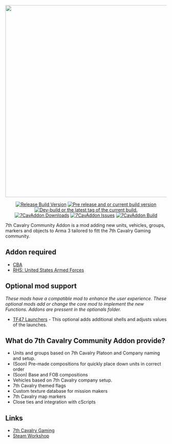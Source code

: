 <p align="center">
<img src="https://github.com/7Cav/7CavAddon/blob/master/resourses/logo.png" width="600">
</p>
<p align="center">
<a href="https://github.com/7Cav/7CavAddon/releases/latest"><img src="https://img.shields.io/github/release/7Cav/7CavAddon.svg?style=for-the-badge&label=Release%20Build" alt="Release Build Version"></a>
 <a href="https://github.com/7Cav/7CavAddon/releases/"><img src="https://img.shields.io/github/release/7Cav/7CavAddon/all.svg?style=for-the-badge&label=Pre-release" alt="Pre release and or current build version"></a>
 <a href="https://github.com/7Cav/7CavAddon/tags"><img src="https://img.shields.io/github/tag/7Cav/7CavAddon.svg?style=for-the-badge&colorB=df2d00&label=Latest%20Tag" alt="Dev-build or the latest tag of the current build."></a><br>
 <a href="https://github.com/7Cav/7CavAddon/releases/latest"><img src="https://img.shields.io/github/downloads/7cav/7CavAddon/total.svg?style=for-the-badge&label=Downloads" alt="7CavAddon Downloads"></a>
 <a href="https://github.com/7Cav/7CavAddon/issues"><img src="https://img.shields.io/github/issues-raw/7cav/7CavAddon.svg?style=for-the-badge&label=Issues" alt="7CavAddon Issues"></a>
 <a href="https://travis-ci.org/7Cav/7CavAddon">
    <img src="https://img.shields.io/travis/7Cav/7CavAddon.svg?style=for-the-badge&logo=Travis-CI" alt="7CavAddon Build">
</a>

</p>
7th Cavalry Community Addon is a mod adding new units, vehicles, groups, markers and objects to Arma 3 tailored to fitt the 7th Cavalry Gaming community. 

## Addon required
- [CBA](https://github.com/CBATeam/CBA_A3)
- [RHS: United States Armed Forces](http://www.rhsmods.org/)

## Optional mod support
_These mods have a compatible mod to enhance the user experience. These optional mods add or change the core mod to implement the new Functions. Addons are pressent in the optionals folder._

- [TF47 Launchers](https://steamcommunity.com/workshop/filedetails/?id=508476583) - This optional adds additional shells and adjusts values of the launches.

## What do 7th Cavalry Community Addon provide?
- Units and groups based on 7th Cavalry Platoon and Company naming and setup.
- (Soon) Pre-made compositions for quickly place down units in correct order
- (Soon) Base and FOB compositions 
- Vehicles based on 7th Cavalry company setup.
- 7th Cavalry themed flags
- Custom texture database for mission makers
- 7th Cavalry map markers
- Close ties and integration with cScripts

## Links
- [7th Cavalry Gaming](https://7cav.us)
- [Steam Workshop](https://steamcommunity.com/sharedfiles/filedetails/?id=1696706969)

